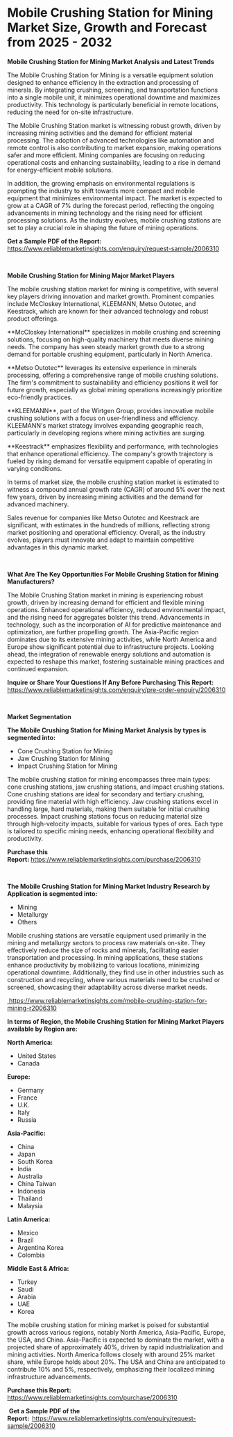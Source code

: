 <p><h1>Mobile Crushing Station for Mining Market Size, Growth and Forecast from 2025 - 2032</h1></p><p><strong>Mobile Crushing Station for Mining Market Analysis and Latest Trends</strong></p>
<p><p>The Mobile Crushing Station for Mining is a versatile equipment solution designed to enhance efficiency in the extraction and processing of minerals. By integrating crushing, screening, and transportation functions into a single mobile unit, it minimizes operational downtime and maximizes productivity. This technology is particularly beneficial in remote locations, reducing the need for on-site infrastructure.</p><p>The Mobile Crushing Station market is witnessing robust growth, driven by increasing mining activities and the demand for efficient material processing. The adoption of advanced technologies like automation and remote control is also contributing to market expansion, making operations safer and more efficient. Mining companies are focusing on reducing operational costs and enhancing sustainability, leading to a rise in demand for energy-efficient mobile solutions.</p><p>In addition, the growing emphasis on environmental regulations is prompting the industry to shift towards more compact and mobile equipment that minimizes environmental impact. The market is expected to grow at a CAGR of 7% during the forecast period, reflecting the ongoing advancements in mining technology and the rising need for efficient processing solutions. As the industry evolves, mobile crushing stations are set to play a crucial role in shaping the future of mining operations.</p></p>
<p><strong>Get a Sample PDF of the Report:&nbsp;</strong> <a href="https://www.reliablemarketinsights.com/enquiry/request-sample/2006310?utm_campaign=3124&utm_medium=2&utm_source=Github&utm_content=ia&utm_term=12042025&utm_id=mobile-crushing-station-for-mining">https://www.reliablemarketinsights.com/enquiry/request-sample/2006310</a></p>
<p>&nbsp;</p>
<p><strong>Mobile Crushing Station for Mining Major Market Players</strong></p>
<p><p>The mobile crushing station market for mining is competitive, with several key players driving innovation and market growth. Prominent companies include McCloskey International, KLEEMANN, Metso Outotec, and Keestrack, which are known for their advanced technology and robust product offerings.</p><p>**McCloskey International** specializes in mobile crushing and screening solutions, focusing on high-quality machinery that meets diverse mining needs. The company has seen steady market growth due to a strong demand for portable crushing equipment, particularly in North America. </p><p>**Metso Outotec** leverages its extensive experience in minerals processing, offering a comprehensive range of mobile crushing solutions. The firm's commitment to sustainability and efficiency positions it well for future growth, especially as global mining operations increasingly prioritize eco-friendly practices.</p><p>**KLEEMANN**, part of the Wirtgen Group, provides innovative mobile crushing solutions with a focus on user-friendliness and efficiency. KLEEMANN's market strategy involves expanding geographic reach, particularly in developing regions where mining activities are surging.</p><p>**Keestrack** emphasizes flexibility and performance, with technologies that enhance operational efficiency. The company's growth trajectory is fueled by rising demand for versatile equipment capable of operating in varying conditions.</p><p>In terms of market size, the mobile crushing station market is estimated to witness a compound annual growth rate (CAGR) of around 5% over the next few years, driven by increasing mining activities and the demand for advanced machinery.</p><p>Sales revenue for companies like Metso Outotec and Keestrack are significant, with estimates in the hundreds of millions, reflecting strong market positioning and operational efficiency. Overall, as the industry evolves, players must innovate and adapt to maintain competitive advantages in this dynamic market.</p></p>
<p>&nbsp;</p>
<p><strong>What Are The Key Opportunities For Mobile Crushing Station for Mining Manufacturers?</strong></p>
<p><p>The Mobile Crushing Station market in mining is experiencing robust growth, driven by increasing demand for efficient and flexible mining operations. Enhanced operational efficiency, reduced environmental impact, and the rising need for aggregates bolster this trend. Advancements in technology, such as the incorporation of AI for predictive maintenance and optimization, are further propelling growth. The Asia-Pacific region dominates due to its extensive mining activities, while North America and Europe show significant potential due to infrastructure projects. Looking ahead, the integration of renewable energy solutions and automation is expected to reshape this market, fostering sustainable mining practices and continued expansion.</p></p>
<p><strong>Inquire or Share Your Questions If Any Before Purchasing This Report:</strong> <a href="https://www.reliablemarketinsights.com/enquiry/pre-order-enquiry/2006310?utm_campaign=3124&utm_medium=2&utm_source=Github&utm_content=ia&utm_term=12042025&utm_id=mobile-crushing-station-for-mining">https://www.reliablemarketinsights.com/enquiry/pre-order-enquiry/2006310</a></p>
<p>&nbsp;</p>
<p><strong>Market Segmentation</strong></p>
<p><strong>The Mobile Crushing Station for Mining Market Analysis by types is segmented into:</strong></p>
<p><ul><li>Cone Crushing Station for Mining</li><li>Jaw Crushing Station for Mining</li><li>Impact Crushing Station for Mining</li></ul></p>
<p><p>The mobile crushing station for mining encompasses three main types: cone crushing stations, jaw crushing stations, and impact crushing stations. Cone crushing stations are ideal for secondary and tertiary crushing, providing fine material with high efficiency. Jaw crushing stations excel in handling large, hard materials, making them suitable for initial crushing processes. Impact crushing stations focus on reducing material size through high-velocity impacts, suitable for various types of ores. Each type is tailored to specific mining needs, enhancing operational flexibility and productivity.</p></p>
<p><strong>Purchase this Report:&nbsp;</strong><a href="https://www.reliablemarketinsights.com/purchase/2006310?utm_campaign=3124&utm_medium=2&utm_source=Github&utm_content=ia&utm_term=12042025&utm_id=mobile-crushing-station-for-mining">https://www.reliablemarketinsights.com/purchase/2006310</a></p>
<p>&nbsp;</p>
<p><strong>The Mobile Crushing Station for Mining Market Industry Research by Application is segmented into:</strong></p>
<p><ul><li>Mining</li><li>Metallurgy</li><li>Others</li></ul></p>
<p><p>Mobile crushing stations are versatile equipment used primarily in the mining and metallurgy sectors to process raw materials on-site. They effectively reduce the size of rocks and minerals, facilitating easier transportation and processing. In mining applications, these stations enhance productivity by mobilizing to various locations, minimizing operational downtime. Additionally, they find use in other industries such as construction and recycling, where various materials need to be crushed or screened, showcasing their adaptability across diverse market needs.</p></p>
<p><a href="https://www.reliablemarketinsights.com/mobile-crushing-station-for-mining-r2006310?utm_campaign=3124&utm_medium=2&utm_source=Github&utm_content=ia&utm_term=12042025&utm_id=mobile-crushing-station-for-mining">&nbsp;https://www.reliablemarketinsights.com/mobile-crushing-station-for-mining-r2006310</a></p>
<p><strong>In terms of Region, the Mobile Crushing Station for Mining Market Players available by Region are:</strong></p>
<p>
    <p> <strong> North America: </strong>
        <ul>
            <li>United States</li>
            <li>Canada</li>
        </ul>
        </p> 
    <p> <strong> Europe: </strong>
        <ul>
            <li>Germany</li>
            <li>France</li>
            <li>U.K.</li>
            <li>Italy</li>
            <li>Russia</li>
        </ul>
        </p> 
    <p> <strong> Asia-Pacific: </strong>
        <ul>
            <li>China</li>
            <li>Japan</li>
            <li>South Korea</li>
            <li>India</li>
            <li>Australia</li>
            <li>China Taiwan</li>
            <li>Indonesia</li>
            <li>Thailand</li>
            <li>Malaysia</li>
        </ul>
        </p> 
    <p> <strong> Latin America: </strong>
        <ul>
            <li>Mexico</li>
            <li>Brazil</li>
            <li>Argentina Korea</li>
            <li>Colombia</li>
        </ul>
        </p> 
    <p> <strong> Middle East & Africa: </strong>
        <ul>
            <li>Turkey</li>
            <li>Saudi</li>
            <li>Arabia</li>
            <li>UAE</li>
            <li>Korea</li>
        </ul>
    </p>
    </p>
<p><p>The mobile crushing station for mining market is poised for substantial growth across various regions, notably North America, Asia-Pacific, Europe, the USA, and China. Asia-Pacific is expected to dominate the market, with a projected share of approximately 40%, driven by rapid industrialization and mining activities. North America follows closely with around 25% market share, while Europe holds about 20%. The USA and China are anticipated to contribute 10% and 5%, respectively, emphasizing their localized mining infrastructure advancements.</p></p>
<p><strong>Purchase this Report: </strong><a href="https://www.reliablemarketinsights.com/purchase/2006310?utm_campaign=3124&utm_medium=2&utm_source=Github&utm_content=ia&utm_term=12042025&utm_id=mobile-crushing-station-for-mining">https://www.reliablemarketinsights.com/purchase/2006310</a></p>
<p>&nbsp;<strong>Get a Sample PDF of the Report:&nbsp;&nbsp;</strong><a href="https://www.reliablemarketinsights.com/enquiry/request-sample/2006310?utm_campaign=3124&utm_medium=2&utm_source=Github&utm_content=ia&utm_term=12042025&utm_id=mobile-crushing-station-for-mining">https://www.reliablemarketinsights.com/enquiry/request-sample/2006310</a></p>
<p><strong></strong></p>
<p><p></p><p></p><p></p></p>